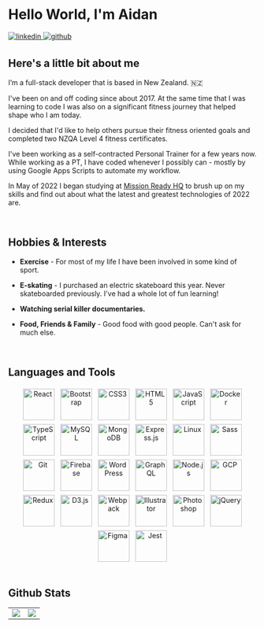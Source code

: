 # Hello World, I'm Aidan

<a href="https://linkedin.com/in/aidannairn" target="_blank">
  <img src=https://img.shields.io/badge/linkedin-%231E77B5.svg?&style=for-the-badge&logo=linkedin&logoColor=white alt=linkedin style="margin-bottom: 5px;" />
</a>
<a href="https://github.com/aidannairn" target="_blank">
  <img src=https://img.shields.io/badge/github-%2324292e.svg?&style=for-the-badge&logo=github&logoColor=white alt=github style="margin-bottom: 5px;" />
</a>  

## Here's a little bit about me

I’m a full-stack developer that is based in New Zealand. 🇳🇿

I've been on and off coding since about 2017. At the same time that I was learning to code I was also on a significant fitness journey that helped shape who I am today.

I decided that I'd like to help others pursue their fitness oriented goals and completed two NZQA Level 4 fitness certificates.

I've been working as a self-contracted Personal Trainer for a few years now. While working as a PT, I have coded whenever I possibly can - mostly by using Google Apps Scripts to automate my workflow.

In May of 2022 I began studying at [Mission Ready HQ](https://www.missionreadyhq.com) to brush up on my skills and find out about what the latest and greatest technologies of 2022 are.  

<br/>  

## Hobbies & Interests

<div>

- **Exercise** - For most of my life I have been involved in some kind of sport.
  
- **E-skating** - I purchased an electric skateboard this year. Never skateboarded previously. I've had a whole lot of fun learning!  
  
- **Watching serial killer documentaries.**  
  
- **Food, Friends & Family** - Good food with good people. Can't ask for much else.  

</div>  

<br/>  

## Languages and Tools

<div style="text-align: center;" >  
  <a href="https://reactjs.org/" target="_blank"><img style="height: 4rem;
  padding: 0.25rem;" src="https://profilinator.rishav.dev/skills-assets/react-original-wordmark.svg" alt="React"/></a>  
  <a href="https://getbootstrap.com/docs/3.4/javascript/" target="_blank"><img style="height: 4rem;
  padding: 0.25rem;" src="https://profilinator.rishav.dev/skills-assets/bootstrap-plain.svg" alt="Bootstrap"/></a>  
  <a href="https://www.w3schools.com/css/" target="_blank"><img style="height: 4rem;
  padding: 0.25rem;" src="https://profilinator.rishav.dev/skills-assets/css3-original-wordmark.svg" alt="CSS3"/></a>  
  <a href="https://en.wikipedia.org/wiki/HTML5" target="_blank"><img style="height: 4rem;
  padding: 0.25rem;" src="https://profilinator.rishav.dev/skills-assets/html5-original-wordmark.svg" alt="HTML5"/></a>  
  <a href="https://www.javascript.com/" target="_blank"><img style="height: 4rem;
  padding: 0.25rem;" src="https://profilinator.rishav.dev/skills-assets/javascript-original.svg" alt="JavaScript"/></a>  
  <a href="https://www.docker.com/" target="_blank"><img style="height: 4rem;
  padding: 0.25rem;" src="https://profilinator.rishav.dev/skills-assets/docker-original-wordmark.svg" alt="Docker"/></a>  
  <a href="https://www.typescriptlang.org/" target="_blank"><img style="height: 4rem;
  padding: 0.25rem;" src="https://profilinator.rishav.dev/skills-assets/typescript-original.svg" alt="TypeScript"/></a>  
  <a href="https://www.mysql.com/" target="_blank"><img style="height: 4rem;
  padding: 0.25rem;" src="https://profilinator.rishav.dev/skills-assets/mysql-original-wordmark.svg" alt="MySQL"/></a>  
  <a href="https://www.mongodb.com/" target="_blank"><img style="height: 4rem;
  padding: 0.25rem;" src="https://profilinator.rishav.dev/skills-assets/mongodb-original-wordmark.svg" alt="MongoDB"/></a>  
  <a href="https://expressjs.com/" target="_blank"><img style="height: 4rem;
  padding: 0.25rem;" src="https://profilinator.rishav.dev/skills-assets/express-original-wordmark.svg" alt="Express.js"/></a>  
  <a href="https://www.linux.org/" target="_blank"><img style="height: 4rem;
  padding: 0.25rem;" src="https://profilinator.rishav.dev/skills-assets/linux-original.svg" alt="Linux"/></a>  
  <a href="https://sass-lang.com/" target="_blank"><img style="height: 4rem;
  padding: 0.25rem;" src="https://profilinator.rishav.dev/skills-assets/sass-original.svg" alt="Sass"/></a>  
  <a href="https://github.com/" target="_blank"><img style="height: 4rem;
  padding: 0.25rem;" src="https://profilinator.rishav.dev/skills-assets/git-scm-icon.svg" alt="Git"/></a>  
  <a href="https://firebase.google.com/" target="_blank"><img style="height: 4rem;
  padding: 0.25rem;" src="https://profilinator.rishav.dev/skills-assets/firebase.png" alt="Firebase"/></a>  
  <a href="https://wordpress.com/" target="_blank"><img style="height: 4rem;
  padding: 0.25rem;" src="https://profilinator.rishav.dev/skills-assets/wordpress.png" alt="WordPress"/></a>  
  <a href="https://graphql.org/" target="_blank"><img style="height: 4rem;
  padding: 0.25rem;" src="https://profilinator.rishav.dev/skills-assets/graphql.png" alt="GraphQL"/></a>  
  <a href="https://nodejs.org/" target="_blank"><img style="height: 4rem;
  padding: 0.25rem;" src="https://profilinator.rishav.dev/skills-assets/nodejs-original-wordmark.svg" alt="Node.js"/></a>  
  <a href="https://cloud.google.com/" target="_blank"><img style="height: 4rem;
  padding: 0.25rem;" src="https://profilinator.rishav.dev/skills-assets/google_cloud-icon.svg" alt="GCP"/></a>  
  <a href="https://redux.js.org/" target="_blank"><img style="height: 4rem;
  padding: 0.25rem;" src="https://profilinator.rishav.dev/skills-assets/redux-original.svg" alt="Redux"/></a>  
  <a href="https://d3js.org/" target="_blank"><img style="height: 4rem;
  padding: 0.25rem;" src="https://profilinator.rishav.dev/skills-assets/d3js-original.svg" alt="D3.js"/></a>  
  <a href="https://webpack.js.org/" target="_blank"><img style="height: 4rem;
  padding: 0.25rem;" src="https://profilinator.rishav.dev/skills-assets/webpack-original.svg" alt="Webpack"/></a>  
  <a href="https://www.adobe.com/in/products/illustrator.html" target="_blank"><img style="height: 4rem;
  padding: 0.25rem;" src="https://profilinator.rishav.dev/skills-assets/adobe_illustrator-icon.svg" alt="Illustrator"/></a>  
  <a href="https://www.adobe.com/in/products/photoshop.html" target="_blank"><img style="height: 4rem;
  padding: 0.25rem;" src="https://profilinator.rishav.dev/skills-assets/photoshop-plain.svg" alt="Photoshop"/></a>  
  <a href="https://jquery.com/" target="_blank"><img style="height: 4rem;
  padding: 0.25rem;" src="https://profilinator.rishav.dev/skills-assets/jquery.png" alt="jQuery"/></a>  
  <a href="https://www.figma.com/" target="_blank"><img style="height: 4rem;
  padding: 0.25rem;" src="https://profilinator.rishav.dev/skills-assets/figma-icon.svg" alt="Figma"/></a>  
  <a href="https://www.jestjs.io/" target="_blank"><img style="height: 4rem;
  padding: 0.25rem;" src="https://profilinator.rishav.dev/skills-assets/jest.svg" alt="Jest"/></a>  
</div>  

<br/>  

## Github Stats

<table style="width: 100%;" >
  <tbody>
    <tr style="width: 100%; background-color: white;" >
      <td style="width: 50% height: 100%; background-color: white;">
        <img src="https://github-readme-stats.vercel.app/api?username=aidannairn&show_icons=true&count_private=true&hide_border=true" />
      </td>
      <td style="width: 50% height: 100%; background-color: white;">
        <img src="https://github-readme-stats.vercel.app/api/top-langs/?username=aidannairn&hide_border=true&layout=compact" />
      </td>
    </tr>
  </tbody>
</table>
